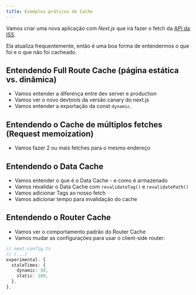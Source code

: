 ```yaml
---
title: Exemplos práticos de Cache
---
```


Vamos criar uma nova aplicação com *Next.js* que irá fazer o fetch da [API da ISS](http://open-notify.org/Open-Notify-API/ISS-Location-Now/).

Ela atualiza frequentemente, então é uma boa forma de entendermos o que foi e o que não foi cacheado.

## Entendendo Full Route Cache (página estática vs. dinâmica)

- Vamos entender a diferença entre dev server e production
- Vamos ver o novo devtools da versão canary do next.js
- Vamos entender a exportação da const `dynamic`.

## Entendendo o Cache de múltiplos fetches (Request memoization)

- Vamos fazer 2 ou mais fetches para o mesmo endereço

## Entendendo o Data Cache

- Vamos entender o que é o Data Cache - e como é armazenado
- Vamos revalidar o Data Cache com `revalidateTag()` e `revalidatePath()`
- Vamos adicionar Tags ao nosso fetch
- Vamos adicionar tempo para invalidação do cache

## Entendendo o Router Cache

- Vamos ver o comportamento padrão do Router Cache
- Vamos mudar as configurações para usar o client-side router:

```typescript
// next.config.ts
// (...)
experimental: {
  staleTimes: {
    dynamic: 30,
    static: 180,
  },
},
```
